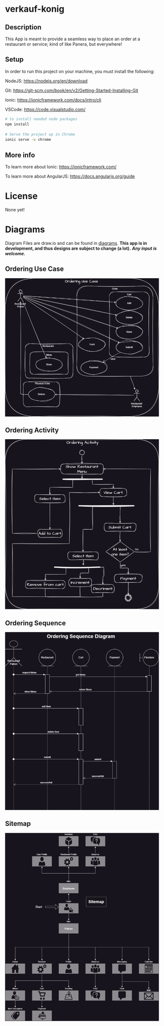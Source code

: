 # verkauf-konig
## Description
This App is meant to provide a seamless way to place an order at a restaurant or service; kind of like Panera, but everywhere!
## Setup
In order to run this project on your machine, you must install the following:

NodeJS: https://nodejs.org/en/download

Git: https://git-scm.com/book/en/v2/Getting-Started-Installing-Git

Ionic: https://ionicframework.com/docs/intro/cli

VSCode: https://code.visualstudio.com/

~~~bash
# to install needed node packages
npm install

# Serve the project up in Chrome
ionic serve -w chrome
~~~

## More info
To learn more about Ionic: https://ionicframework.com/

To learn more about AngularJS: https://docs.angularjs.org/guide

# License
None yet!

# Diagrams
Diagram Files are draw.io and can be found in [diagrams](https://github.com/k0nig1/verkauf-konig/tree/main/diagrams).
**This app is in development, and thus designs are subject to change (a lot).** ***Any input is welcome.***

## Ordering Use Case
![Overall Ordering Use Case](https://github.com/k0nig1/verkauf-konig/blob/main/diagrams/exportedImages/OrderingUseCase-OverallUseCase.drawio.png)
## Ordering Activity
![Ordering Activity Diagram](https://github.com/k0nig1/verkauf-konig/blob/main/diagrams/exportedImages/OrderingUseCase-Activity.drawio.png)
## Ordering Sequence
![Ordering Sequence Diagram](https://github.com/k0nig1/verkauf-konig/blob/main/diagrams/exportedImages/OrderingUseCase-Sequence.drawio.png)
## Sitemap
![Sitemap Diagram](https://github.com/k0nig1/verkauf-konig/blob/main/diagrams/exportedImages/OrderingUseCase-Sitemap.drawio.png)
